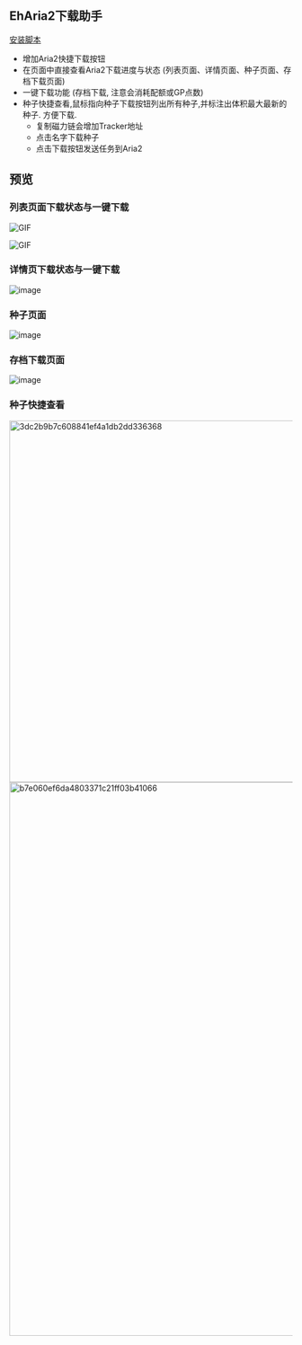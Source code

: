 EhAria2下载助手
-------------------------------------

[安装脚本](https://sleazyfork.org/zh-CN/scripts/432210-eharia2%E4%B8%8B%E8%BD%BD%E5%8A%A9%E6%89%8B)

* 增加Aria2快捷下载按钮
* 在页面中直接查看Aria2下载进度与状态 (列表页面、详情页面、种子页面、存档下载页面)
* 一键下载功能 (存档下载, 注意会消耗配额或GP点数)
* 种子快捷查看,鼠标指向种子下载按钮列出所有种子,并标注出体积最大最新的种子. 方便下载.
  * 复制磁力链会增加Tracker地址
  * 点击名字下载种子
  * 点击下载按钮发送任务到Aria2

## 预览

### 列表页面下载状态与一键下载
![GIF](https://user-images.githubusercontent.com/5716100/132883089-d375791f-7865-4645-94ca-5a2f4dbe5327.gif)

![GIF](https://user-images.githubusercontent.com/5716100/132880948-41e3a88b-e340-424b-867c-4396dede4893.gif)

### 详情页下载状态与一键下载
![image](https://user-images.githubusercontent.com/5716100/132881993-61abdd70-7155-4285-b322-5754bd7cd71c.png)

### 种子页面
![image](https://user-images.githubusercontent.com/5716100/132882237-8238973f-88c3-4d99-858a-7b4105eaa76f.png)

### 存档下载页面
![image](https://user-images.githubusercontent.com/5716100/132882324-2ea8e27d-1c1c-488a-bf38-d0b08657e0e0.png)

### 种子快捷查看

<img width="644" alt="3dc2b9b7c608841ef4a1db2dd336368" src="https://user-images.githubusercontent.com/5716100/142731836-04d2e1df-f98b-4a4b-aaa2-db859fbd1185.png">
<img width="986" alt="b7e060ef6da4803371c21ff03b41066" src="https://user-images.githubusercontent.com/5716100/142731839-ef9d8042-4048-4ae2-bb88-dd87406571be.png">
